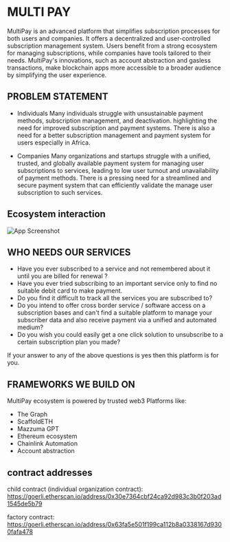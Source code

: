 
# MULTI PAY

MultiPay is an advanced platform that simplifies subscription processes for both users and companies. It offers a decentralized and user-controlled subscription management system. Users benefit from a strong ecosystem for managing subscriptions, while companies have tools tailored to their needs. MultiPay's innovations, such as account abstraction and gasless transactions, make blockchain apps more accessible to a broader audience by simplifying the user experience.


## PROBLEM STATEMENT
- Individuals
Many individuals struggle with unsustainable payment methods, subscription management, and deactivation. highlighting the need for improved subscription and payment systems.
There is also a need for a better subscription management and payment system for users especially in Africa.

- Companies
Many organizations and startups struggle with a unified, trusted, and globally available payment system for managing user subscriptions to services, leading to low user turnout and unavailability of payment methods. There is a pressing need for a streamlined and secure payment system that can efficiently validate the manage user subscription to such services.




## Ecosystem interaction
![App Screenshot](https://i.ibb.co/XXh35Y6/ecosystem-architechture.png)

## WHO NEEDS OUR SERVICES
- Have you ever subscribed to a service and not remembered about it until you are billed for renewal ?
- Have you ever tried subscribing to an important service only to find no suitable debit card to make payment.
- Do you find it difficult to track all the services you are subscribed to?
- Do you intend to offer cross border service / software access on a subscription bases and can't find a suitable platform to manage your subscriber data and also receive payment via a unified and automated medium?
- Do you wish you could easily get a one click solution to unsubscribe to a certain subscription plan you made?

If your answer to any of the above questions is yes then this platform is for you.

## FRAMEWORKS WE BUILD ON
MultiPay ecosystem is powered by trusted web3 
Platforms like:

- The Graph
- ScaffoldETH
- Mazzuma GPT
- Ethereum ecosystem
- Chainlink Automation
- Account abstraction
## contract addresses
child contract (individual organization contract):
https://goerli.etherscan.io/address/0x30e7364cbf24ca92d983c3b0f203ad1545de5b79

factory contract: 
https://goerli.etherscan.io/address/0x63fa5e501f199ca112b8a0338167d9300fafa478